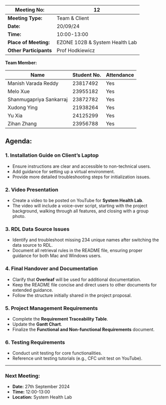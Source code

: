 | **Meeting No:** | 12 |
| --- | --- |
| **Meeting Type:** | Team & Client |
| **Date:** | 20/09/24 |
| **Time:** | 10:00-13:00 |
| **Place of Meeting:** | EZONE 102B & System Health Lab |
| **Other Participants** |  Prof Hodkiewicz |

**Team Member:**

| **Name** | **Student No.** | **Attendance** |
| --- | --- | --- |
| Manish Varada Reddy | 23817492 | Yes |
| Melo Xue | 23955182 | Yes |
| Shanmugapriya Sankarraj | 23872782 | Yes |
| Xudong Ying | 21938264 | Yes |
| Yu Xia | 24125299 | Yes |
| Zihan Zhang | 23956788 | Yes |

## **Agenda:**

### 1. Installation Guide on Client’s Laptop

- Ensure instructions are clear and accessible to non-technical users.
- Add guidance for setting up a virtual environment.
- Provide more detailed troubleshooting steps for initialization issues.

### 2. Video Presentation

- Create a video to be posted on YouTube for **System Health Lab**.
- The video will include a voice-over script, starting with the project background, walking through all features, and closing with a group photo.

### 3. RDL Data Source Issues

- Identify and troubleshoot missing 234 unique names after switching the data source to RDL.
- Document all retrieval rules in the README file, ensuring proper guidance for both Mac and Windows users.

### 4. Final Handover and Documentation

- Clarify that **Overleaf** will be used for additional documentation.
- Keep the README file concise and direct users to other documents for extended guidance.
- Follow the structure initially shared in the project proposal.

### 5. Project Management Requirements

- Complete the **Requirement Traceability Table**.
- Update the **Gantt Chart**.
- Finalize the **Functional and Non-functional Requirements** document.

### 6. Testing Requirements

- Conduct unit testing for core functionalities.
- Reference unit testing tutorials (e.g., CFC unit test on YouTube).

---

### **Next Meeting:**

- **Date:** 27th September 2024
- **Time:** 12:00-13:00
- **Location:** System Health Lab